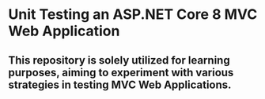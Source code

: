 # Unit Testing an ASP.NET Core 8 MVC Web Application

## This repository is solely utilized for learning purposes, aiming to experiment with various strategies in testing MVC Web Applications. 
